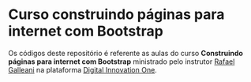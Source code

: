 # Curso construindo páginas para internet com Bootstrap

Os códigos deste repositório é referente as aulas do curso **Construindo páginas para internet com Bootstrap** ministrado pelo instrutor [Rafael Galleani](https://github.com/rafegal) na plataforma [Digital Innovation One](https://digitalinnovation.one).
